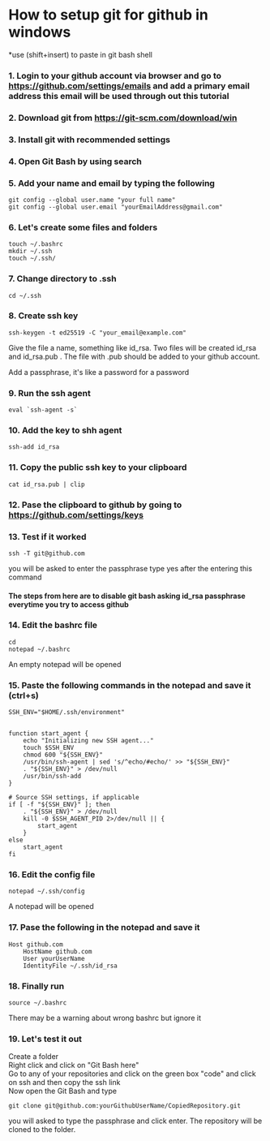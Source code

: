 # How to setup git for github in windows

*use (shift+insert) to paste in git bash shell
### 1. Login to your github account via browser and go to https://github.com/settings/emails and add a primary email address this email will be used through out this tutorial 

### 2. Download git from https://git-scm.com/download/win

### 3. Install git with recommended settings


### 4. Open Git Bash by using search 

### 5. Add your name and email by typing the following 
```
git config --global user.name "your full name"
git config --global user.email "yourEmailAddress@gmail.com"
```

### 6. Let's create some files and folders
```
touch ~/.bashrc
mkdir ~/.ssh
touch ~/.ssh/
```

### 7. Change directory to .ssh
```
cd ~/.ssh
```

### 8. Create ssh key 
```
ssh-keygen -t ed25519 -C "your_email@example.com"
```
Give the file a name, something like id_rsa.
Two files will be created id_rsa and id_rsa.pub . The file with .pub should be added to your github account.

Add a passphrase, it's like a password for a password

### 9. Run the ssh agent
```
eval `ssh-agent -s`
```

### 10. Add the key to shh agent
```
ssh-add id_rsa
```

### 11. Copy the public ssh key to your clipboard
```
cat id_rsa.pub | clip
```
### 12. Pase the clipboard to github by going to https://github.com/settings/keys

### 13. Test if it worked
```
ssh -T git@github.com
```
you will be asked to enter the passphrase
type yes after the entering this command

#### The steps from here are to disable git bash asking id_rsa passphrase everytime you try to access github
### 14. Edit the bashrc file
```
cd
notepad ~/.bashrc
```
An empty notepad will be opened

### 15. Paste the following commands in the notepad and save it (ctrl+s)
```
SSH_ENV="$HOME/.ssh/environment"


function start_agent {
    echo "Initializing new SSH agent..."
    touch $SSH_ENV
    chmod 600 "${SSH_ENV}"
    /usr/bin/ssh-agent | sed 's/^echo/#echo/' >> "${SSH_ENV}"
    . "${SSH_ENV}" > /dev/null
    /usr/bin/ssh-add
}

# Source SSH settings, if applicable
if [ -f "${SSH_ENV}" ]; then
    . "${SSH_ENV}" > /dev/null
    kill -0 $SSH_AGENT_PID 2>/dev/null || {
        start_agent
    }
else
    start_agent
fi
```

### 16. Edit the config file 
```
notepad ~/.ssh/config
```
A notepad will be opened

### 17. Pase the following in the notepad and save it
```
Host github.com
    HostName github.com
    User yourUserName
    IdentityFile ~/.ssh/id_rsa
```

### 18. Finally run
```
source ~/.bashrc
```
There may be a warning about wrong bashrc but ignore it

### 19. Let's test it out
Create a folder<br>
Right click and click on "Git Bash here" <br>
Go to any of your repositories and click on the green box "code" and click on ssh and then copy the ssh link<br>
Now open the Git Bash and type 
```
git clone git@github.com:yourGithubUserName/CopiedRepository.git
```
you will asked to type the passphrase and click enter. The repository will be cloned to the folder.






